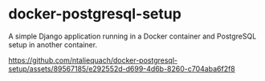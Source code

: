 # docker-postgresql-setup
 A simple Django application running in a Docker container and PostgreSQL setup in another container.



https://github.com/ntaliequach/docker-postgresql-setup/assets/89567185/e292552d-d699-4d6b-8260-c704aba6f2f8

